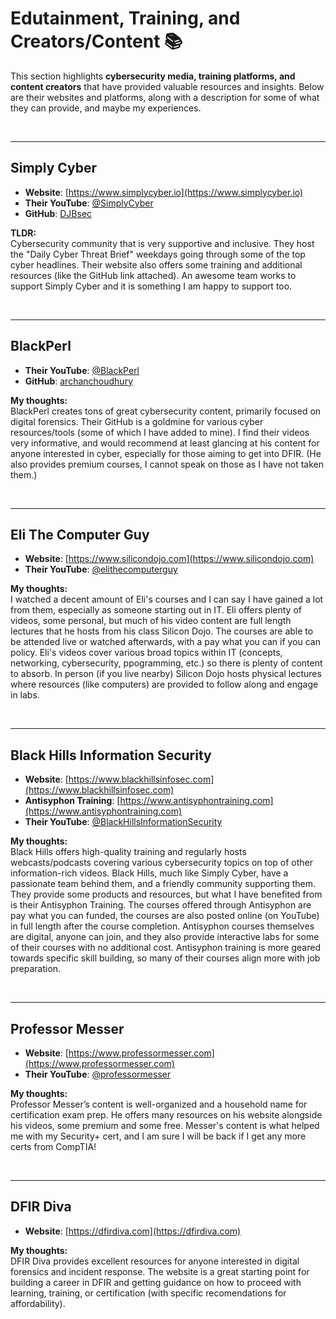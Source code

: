 # Edutainment, Training, and Creators/Content 📚

This section highlights **cybersecurity media, training platforms, and content creators** that have provided valuable resources and insights. Below are their websites and platforms, along with a description for some of what they can provide, and maybe my experiences.

<br>

---

## Simply Cyber  
- **Website**: [https://www.simplycyber.io](https://www.simplycyber.io)  
- **Their YouTube**: [@SimplyCyber](https://www.youtube.com/@SimplyCyber)  
- **GitHub**: [DJBsec](https://github.com/DJBsec)  

**TLDR:**  
Cybersecurity community that is very supportive and inclusive. They host the "Daily Cyber Threat Brief" weekdays going through some of the top cyber headlines. Their website also offers some training and additional resources (like the GitHub link attached). An awesome team works to support Simply Cyber and it is something I am happy to support too.

<br>

---

## BlackPerl  
- **Their YouTube**: [@BlackPerl](https://www.youtube.com/@BlackPerl)  
- **GitHub**: [archanchoudhury](https://github.com/archanchoudhury)  

**My thoughts:**  
BlackPerl creates tons of great cybersecurity content, primarily focused on digital forensics. Their GitHub is a goldmine for various cyber resources/tools (some of which I have added to mine). I find their videos very informative, and would recommend at least glancing at his content for anyone interested in cyber, especially for those aiming to get into DFIR. (He also provides premium courses, I cannot speak on those as I have not taken them.)

<br>

---

## Eli The Computer Guy  
- **Website**: [https://www.silicondojo.com](https://www.silicondojo.com)  
- **Their YouTube**: [@elithecomputerguy](https://www.youtube.com/@elithecomputerguy)  

**My thoughts:**  
I watched a decent amount of Eli's courses and I can say I have gained a lot from them, especially as someone starting out in IT. Eli offers plenty of videos, some personal, but much of his video content are full length lectures that he hosts from his class Silicon Dojo.
The courses are able to be attended live or watched afterwards, with a pay what you can if you can policy. Eli's videos cover various broad topics within IT (concepts, networking, cybersecurity, ppogramming, etc.) so there is plenty of content to absorb. In person (if you live nearby) Silicon Dojo hosts physical lectures where resources (like computers) are provided to follow along and engage in labs.

<br>

---

## Black Hills Information Security  
- **Website**: [https://www.blackhillsinfosec.com](https://www.blackhillsinfosec.com)  
- **Antisyphon Training**: [https://www.antisyphontraining.com](https://www.antisyphontraining.com)  
- **Their YouTube**: [@BlackHillsInformationSecurity](https://www.youtube.com/@BlackHillsInformationSecurity)  

**My thoughts:**  
Black Hills offers high-quality training and regularly hosts webcasts/podcasts covering various cybersecurity topics on top of other information-rich videos. Black Hills, much like Simply Cyber, have a passionate team behind them, and a friendly community supporting them. They provide some products and resources, but what I have benefited from is their Antisyphon Training. The courses offered through Antisyphon are pay what you can funded, the courses are also posted online (on YouTube) in full length after the course completion. Antisyphon courses themselves are digital, anyone can join, and they also provide interactive labs for some of their courses with no additional cost. Antisyphon training is more geared towards specific skill building, so many of their courses align more with job preparation.

<br>

---

## Professor Messer  
- **Website**: [https://www.professormesser.com](https://www.professormesser.com)  
- **Their YouTube**: [@professormesser](https://www.youtube.com/@professormesser)  

**My thoughts:**  
Professor Messer’s content is well-organized and a household name for certification exam prep. He offers many resources on his website alongside his videos, some premium and some free. Messer's content is what helped me with my Security+ cert, and I am sure I will be back if I get any more certs from CompTIA!

<br>

---

## DFIR Diva  
- **Website**: [https://dfirdiva.com](https://dfirdiva.com)  

**My thoughts:**  
DFIR Diva provides excellent resources for anyone interested in digital forensics and incident response. The website is a great starting point for building a career in DFIR and getting guidance on how to proceed with learning, training, or certification (with specific recomendations for affordability).
